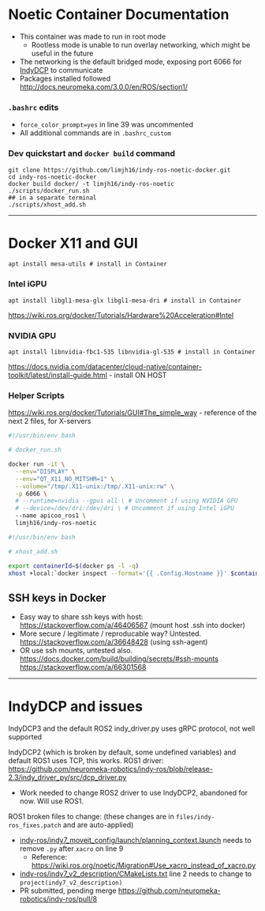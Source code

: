 # Noetic Container Documentation
- This container was made to run in root mode
    - Rootless mode is unable to run overlay networking, which might be useful in the future
- The networking is the default bridged mode, exposing port 6066 for [IndyDCP](http://docs.neuromeka.com/3.0.0/en/IndyDCP/section1/) to communicate
- Packages installed followed <http://docs.neuromeka.com/3.0.0/en/ROS/section1/>

### `.bashrc` edits
- `force_color_prompt=yes` in line 39 was uncommented
- All additional commands are in `.bashrc_custom`

### Dev quickstart and `docker build` command
```console
git clone https://github.com/limjh16/indy-ros-noetic-docker.git
cd indy-ros-noetic-docker
docker build docker/ -t limjh16/indy-ros-noetic
./scripts/docker_run.sh
## in a separate terminal
./scripts/xhost_add.sh
```
---

# Docker X11 and GUI
```console
apt install mesa-utils # install in Container
```

### Intel iGPU
```console
apt install libgl1-mesa-glx libgl1-mesa-dri # install in Container
```
<https://wiki.ros.org/docker/Tutorials/Hardware%20Acceleration#Intel>

### NVIDIA GPU
```console
apt install libnvidia-fbc1-535 libnvidia-gl-535 # install in Container
```
<https://docs.nvidia.com/datacenter/cloud-native/container-toolkit/latest/install-guide.html> - install ON HOST

### Helper Scripts
<https://wiki.ros.org/docker/Tutorials/GUI#The_simple_way> - reference of the next 2 files, for X-servers
```bash
#!/usr/bin/env bash

# docker_run.sh

docker run -it \
  --env="DISPLAY" \
  --env="QT_X11_NO_MITSHM=1" \
  --volume="/tmp/.X11-unix:/tmp/.X11-unix:rw" \
  -p 6066 \
  # --runtime=nvidia --gpus all \ # Uncomment if using NVIDIA GPU
  # --device=/dev/dri:/dev/dri \ # Uncomment if using Intel iGPU
  --name apicoo_ros1 \
  limjh16/indy-ros-noetic
```

```bash 
#!/usr/bin/env bash

# xhost_add.sh

export containerId=$(docker ps -l -q)
xhost +local:`docker inspect --format='{{ .Config.Hostname }}' $containerId`
```

## SSH keys in Docker
- Easy way to share ssh keys with host: <https://stackoverflow.com/a/46406567> (mount host .ssh into docker)
- More secure / legitimate / reproducable way? Untested. <https://stackoverflow.com/a/36648428> (using ssh-agent)
- OR use ssh mounts, untested also. <https://docs.docker.com/build/building/secrets/#ssh-mounts> <https://stackoverflow.com/a/66301568>

---

# IndyDCP and issues

IndyDCP3 and the default ROS2 indy_driver.py uses gRPC protocol, not well supported

IndyDCP2 (which is broken by default, some undefined variables) and default ROS1 uses TCP, this works.
ROS1 driver: <https://github.com/neuromeka-robotics/indy-ros/blob/release-2.3/indy_driver_py/src/dcp_driver.py>
- Work needed to change ROS2 driver to use IndyDCP2, abandoned for now. Will use ROS1.

ROS1 broken files to change: (these changes are in `files/indy-ros_fixes.patch` and are auto-applied)
- [indy-ros/indy7_moveit_config/launch/planning_context.launch](https://github.com/neuromeka-robotics/indy-ros/blob/release-2.3/indy7_moveit_config/launch/planning_context.launch#L9) needs to remove `.py` after `xacro` on line 9
  - Reference: <https://wiki.ros.org/noetic/Migration#Use_xacro_instead_of_xacro.py>
- [indy-ros/indy7_v2_description/CMakeLists.txt](https://github.com/neuromeka-robotics/indy-ros/blob/release-2.3/indy7_v2_description/CMakeLists.txt#L2) line 2 needs to change to `project(indy7_v2_description)`
- PR submitted, pending merge <https://github.com/neuromeka-robotics/indy-ros/pull/8>
